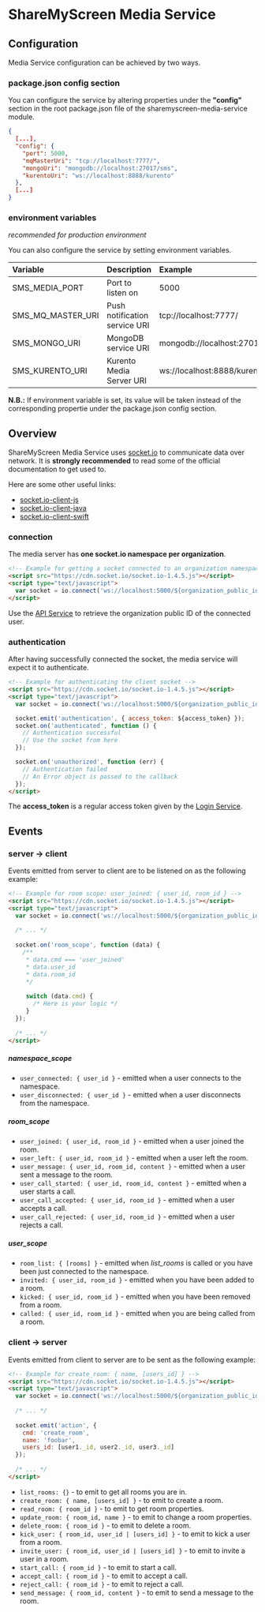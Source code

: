 # ShareMyScreen Media Service

## Configuration

Media Service configuration can be achieved by two ways.

### package.json config section

You can configure the service by altering properties under the **"config"** section in the root package.json file of the sharemyscreen-media-service module.

```json
{
  [...],
  "config": {
    "port": 5000,
    "mqMasterUri": "tcp://localhost:7777/",
    "mongoUri": "mongodb://localhost:27017/sms",
    "kurentoUri": "ws://localhost:8888/kurento"
  },
  [...]
}
```

### environment variables

_recommended for production environment_

You can also configure the service by setting environment variables.

| Variable           | Description                   | Example              |
| :-------------     | :-------------                | :-------------       |
| SMS_MEDIA_PORT     | Port to listen on             | 5000                 |
| SMS_MQ_MASTER_URI  | Push notification service URI | tcp://localhost:7777/|
| SMS_MONGO_URI      | MongoDB service URI           | mongodb://localhost:27017/sms |
| SMS_KURENTO_URI    | Kurento Media Server URI | ws://localhost:8888/kurento|

**N.B.:** If environment variable is set, its value will be taken instead of the corresponding propertie under the package.json config section.

## Overview

ShareMyScreen Media Service uses [socket.io](http://socket.io) to communicate data over network.
It is **strongly recommended** to read some of the official documentation to get used to.

Here are some other useful links:
- [socket.io-client-js](https://github.com/socketio/socket.io-client)
- [socket.io-client-java](https://github.com/socketio/socket.io-client-java)
- [socket.io-client-swift](https://github.com/socketio/socket.io-client-swift)

### connection

The media server has **one socket.io namespace per organization**.

```html
<!-- Example for getting a socket connected to an organization namespace -->
<script src="https://cdn.socket.io/socket.io-1.4.5.js"></script>
<script type="text/javascript">
  var socket = io.connect('ws://localhost:5000/${organization_public_id}');
</script>
```

Use the [API Service](http://api.sharemyscreen.fr:3000/doc/1.2.1/index.html#routes-organization-v1-organizations-get) to retrieve the organization public ID of the connected user.

### authentication

After having successfully connected the socket, the media service will expect it to authenticate.

```html
<!-- Example for authenticating the client socket -->
<script src="https://cdn.socket.io/socket.io-1.4.5.js"></script>
<script type="text/javascript">
  var socket = io.connect('ws://localhost:5000/${organization_public_id}');

  socket.emit('authentication', { access_token: ${access_token} });
  socket.on('authenticated', function () {
    // Authentication successful
    // Use the socket from here
  });

  socket.on('unauthorized', function (err) {
    // Authentication failed
    // An Error object is passed to the callback
  });
</script>
```

The **access_token** is a regular access token given by the [Login Service](http://login.sharemyscreen.fr:3000/doc/1.0.2/index.html#routes-v1-oauth2-token-post).

## Events

### server -> client

Events emitted from server to client are to be listened on as the following example:
```html
<!-- Example for room scope: user_joined: { user_id, room_id } -->
<script src="https://cdn.socket.io/socket.io-1.4.5.js"></script>
<script type="text/javascript">
  var socket = io.connect('ws://localhost:5000/${organization_public_id}');
  
  /* ... */
  
  socket.on('room_scope', function (data) {
    /**
     * data.cmd === 'user_joined'
     * data.user_id
     * data.room_id
     */
     
     switch (data.cmd) {
       /* Here is your logic */
     }
  });
  
  /* ... */
</script>
```

##### namespace_scope

* `user_connected: { user_id }` - emitted when a user connects to the namespace.
* `user_disconnected: { user_id }` - emitted when a user disconnects from the namespace.

##### room_scope

* `user_joined: { user_id, room_id }` - emitted when a user joined the room.
* `user_left: { user_id, room_id }` - emitted when a user left the room.
* `user_message: { user_id, room_id, content }` - emitted when a user sent a message to the room.
* `user_call_started: { user_id, room_id, content }` - emitted when a user starts a call.
* `user_call_accepted: { user_id, room_id }` - emitted when a user accepts a call.
* `user_call_rejected: { user_id, room_id }` - emitted when a user rejects a call.
 
##### user_scope

* `room_list: { [rooms] }` - emitted when *list_rooms* is called or you have been just connected to the namespace.
* `invited: { user_id, room_id }` - emitted when you have been added to a room.
* `kicked: { user_id, room_id }` - emitted when you have been removed from a room.
* `called: { user_id, room_id }` - emitted when you are being called from a room.

### client -> server

Events emitted from client to server are to be sent as the following example:
```html
<!-- Example for create_room: { name, [users_id] } -->
<script src="https://cdn.socket.io/socket.io-1.4.5.js"></script>
<script type="text/javascript">
  var socket = io.connect('ws://localhost:5000/${organization_public_id}');
  
  /* ... */
  
  socket.emit('action', {
    cmd: 'create_room',
    name: 'foobar',
    users_id: [user1._id, user2._id, user3._id]
  });
  
  /* ... */
</script>
```

* `list_rooms: {}` - to emit to get all rooms you are in.
* `create_room: { name, [users_id] }` - to emit to create a room.
* `read_room: { room_id }` - to emit to get room properties.
* `update_room: { room_id, name }` - to emit to change a room properties.
* `delete_room: { room_id }` - to emit to delete a room.
* `kick_user: { room_id, user_id | [users_id] }` - to emit to kick a user from a room.
* `invite_user: { room_id, user_id | [users_id] }` - to emit to invite a user in a room.
* `start_call: { room_id }` - to emit to start a call.
* `accept_call: { room_id }` - to emit to accept a call.
* `reject_call: { room_id }` - to emit to reject a call.
* `send_message: { room_id, content }` - to emit to send a message to the room.

